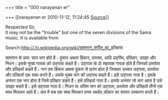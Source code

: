 +++
title = "000 narayanan er"

+++
[[narayanan er	2010-11-12, 11:24:45 [Source](https://groups.google.com/g/bvparishat/c/r-zS7uved-0)]]



Respected Sir,  
It may not be the "trouble" but one of the seven divisions of the Sama music. It is available from  
  
Search:[http://.hi.wikipedia.org/wiki/सामगान_संगीत_का\_](http://.hi.wikipedia.org/wiki/%E0%A4%B8%E0%A4%BE%E0%A4%AE%E0%A4%97%E0%A4%BE%E0%A4%A8_%E0%A4%B8%E0%A4%82%E0%A4%97%E0%A5%80%E0%A4%A4_%E0%A4%95%E0%A4%BE_)इतिहास  
  
सामगान के प्राय: सात भाग होते हैं - हुंकार अथवा हिंकार, प्रस्ताव, आदि उद्गीथ, प्रतिहार, उपद्रव और निधन। इसके मुख्य गायक को उद्गाता कहते हैं। उद्गाता के दो सहायक गायक होते हैं जिनको प्रस्तोता और प्रतिहर्ता कहते हैं। गान एक हिंकार अथवा हुंकार से प्रारंभ होता है जिसका उच्चार उद्गाता, प्रस्तोता और प्रतिहर्ता एक साथ करते हैं। उसके मुख्य भाग को उद्गाथ कहते हैं। इसे उद्गाता गाता है। इसके अनंतर एक भाग होता है जिसे प्रतिहार कहते हैं। इसे प्रतिहर्ता गाता है। इसके अनंतर जो भाग आता है उसे उपद्रव कहते हैं। इसे उद्गाता गाता है। निधन या अंतिम भाग को उद्गाता, प्रस्तोता और प्रतिहर्ता तीनों एक साथ मिलकर आते हैं। अंत में सब एक साथ मिलकर प्रणव अर्थात् ओंकार का सस्वर उच्चारण करते हैं।

  

